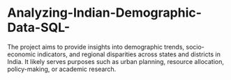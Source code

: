 # Analyzing-Indian-Demographic-Data-SQL-
The project aims to provide insights into demographic trends, socio-economic indicators, and regional disparities across states and districts in India. It likely serves purposes such as urban planning, resource allocation, policy-making, or academic research.
